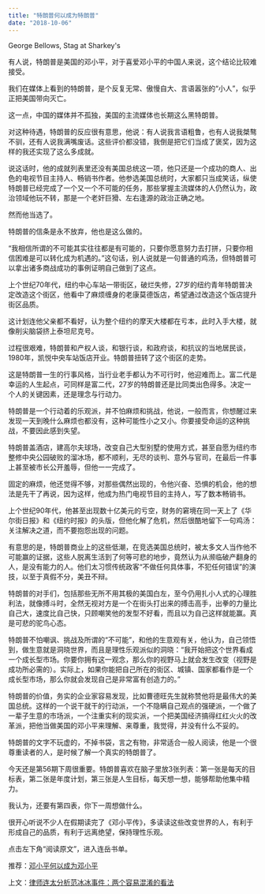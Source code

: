 ```yaml
---
title: "特朗普何以成为特朗普"
date: "2018-10-06"
---
```


George Bellows, Stag at Sharkey's

有人说，特朗普是美国的邓小平，对于喜爱邓小平的中国人来说，这个结论比较难接受。

我们在媒体上看到的特朗普，是个反复无常、傲慢自大、言语嚣张的“小人”，似乎正把美国带向灭亡。

这一点，中国的媒体并不孤独，美国的主流媒体也长期这么黑特朗普。

对这种待遇，特朗普的反应很有意思，他说：有人说我言语粗鲁，也有人说我桀骜不驯，还有人说我满嘴废话。这些评价都没错，我倒是把它们当成了褒奖，因为这样的我还实现了这么多成就。

说这话时，他的成就列表里还没有美国总统这一项，他只还是一个成功的商人、出色的电视节目主持人、畅销书作者。他参选美国总统时，大家都只当成笑话，纵使特朗普已经完成了一个又一个不可能的任务，那些掌握主流媒体的人仍然认为，政治领域他玩不转，那是一个老奸巨猾、左右逢源的政治正确之地。

然而他当选了。

特朗普的信条是永不放弃，他也是这么做的。

“我相信所谓的不可能其实往往都是有可能的，只要你愿意努力去打拼，只要你相信困难是可以转化成为机遇的。”这句话，别人说就是一句普通的鸡汤，但特朗普可以拿出诸多商战成功的事例证明自己做到了这点。

上个世纪70年代，纽约中心车站一带街区，破烂失修，27岁的纽约青年特朗普决定改造这个街区，他看中了麻烦缠身的老康莫德饭店，希望通过改造这个饭店提升街区品质。

这计划连他父亲都不看好，认为整个纽约的摩天大楼都在亏本，此时入手大楼，就像削尖脑袋挤上泰坦尼克号。

过程很艰难，特朗普和产权人谈，和银行谈，和政府谈，和抗议的当地居民谈，1980年，凯悦中央车站饭店开业。特朗普扭转了这个街区的走势。

这是特朗普一生的行事风格，当行业老手都认为不可行时，他迎难而上。富二代是幸运的人生起点，可同样是富二代，27岁的特朗普还是比同类出色得多。决定一个人的关键因素，还是理念与行动力。

特朗普是一个行动着的乐观派，并不怕麻烦和挑战，他说，一般而言，你想醒过来发现一天到晚什么麻烦也都没有，这种可能性小之又小。你要接受命运的这种挑战，不要因此感到失望。

特朗普盖酒店，建高尔夫球场，改变自己大型别墅的使用方式，甚至自愿为纽约市整修中央公园破败的溜冰场，都不顺利，无尽的谈判、意外与官司，在最后一件事上甚至被市长公开羞辱，但他一一完成了。

固定的麻烦，他还觉得不够，对那些偶然出现的，令他兴奋、恐惧的机会，他的想法是先干了再说，因为这样，他成为热门电视节目的主持人，写了数本畅销书。

上个世纪90年代，他甚至出现数十亿美元的亏空，财务的窘境在同一天上了《华尔街日报》和《纽约时报》的头版，但他化解了危机，然后很酷地留下一句鸡汤：关注解决之道，而不要抱怨出现的问题。

有意思的是，特朗普商业上的这些低潮，在竞选美国总统时，被太多文人当作他不可能赢的证据，这些人脱离生活到了何等可悲的地步，竟然认为从濒临破产翻身的人，是没有能力的人。他们太习惯传统政客“不做任何具体事，不犯任何错误”的演技，以至于真假不分，美丑不辩。

特朗普的对手们，包括那些无所不用其极的美国白左，至今仍用扎小人式的心理胜利法，就像搏斗时，全然无视对方是一个在街头打出来的搏击高手，出拳的力量比自己大，速度比自己快，只顾嘲笑他的发型不好看，而且以为自己这样就能赢。真是可悲的驼鸟心态。

特朗普不怕嘲讽、挑战及所谓的“不可能”，和他的生意观有关，他认为，自己领悟到，做生意就是洞晓世界，而且是理性乐观派似的洞晓：“我开始把这个世界看成一个成长型市场。你要你拥有这一观念，那么你的视野马上就会发生改变（视野是成功所必需的）。实际上，如果你能把自己所在的街区、城镇、国家都看作是一个成长型市场，那么你就会发现自己是非常富有创造力的。”

特朗普的价值，务实的企业家容易发现，比如曹德旺先生就称赞他将是最伟大的美国总统。这样的一个说干就干的行动派，一个不隐瞒自己观点的强硬派，一个做了一辈子生意的市场派，一个注重实利的现实派，一个把美国经济搞得红红火火的改革派，把他当做美国的邓小平来理解、来尊重，我觉得，并没有什么不妥的。

特朗普的文字不玩虚的，不掉书袋，言之有物，非常适合一般人阅读，他是一个很尊重读者的人，是时候了解一个真实的特朗普了。

今天还是第56期下周很重要。特朗普喜欢在脑子里放3张列表：第一张是每天的目标表，第二张是年度计划，第三张是人生目标，每天想一想，能够帮助他集中精力。

我认为，还要有第四表，你下一周想做什么。

很开心听说不少人在假期读完了《邓小平传》，多读读这些改变世界的人，有利于形成自己的品质，有利于远离绝望，保持理性乐观。

点击左下角“阅读原文”，进入连岳书单。

推荐：[邓小平何以成为邓小平](http://mp.weixin.qq.com/s?__biz=MjM5NDU0Mjk2MQ==&mid=2651630845&idx=1&sn=64da87b571f6eadc2119bef9ef303e3d&chksm=bd7e28e38a09a1f594f9886510cc2c74df9e833a011d12700bd30df7042c59108dab7fdfb363&scene=21#wechat_redirect)

上文：[律师连太分析范冰冰事件：两个容易混淆的看法](http://mp.weixin.qq.com/s?__biz=MjM5NDU0Mjk2MQ==&mid=2651630928&idx=1&sn=32a3c9b1531172efbb4e4bab79812b17&chksm=bd7e294e8a09a05844bd24ee98a47694cf12047a495cf90a426295ee5ab458af9c510f8ea84c&scene=21#wechat_redirect)
